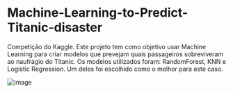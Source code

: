 # Machine-Learning-to-Predict-Titanic-disaster
Competição do Kaggle. Este projeto tem como objetivo usar Machine Learning para criar modelos que prevejam quais passageiros sobreviveram ao naufrágio do Titanic. Os modelos utilizados foram: RandomForest, KNN e Logistic Regression. Um deles foi escolhido como o melhor para este caso.

![image](https://github.com/lucaslimaa2/Machine-Learning-to-Predict-Titanic-disaster/assets/116041146/98a07e7e-2a4b-4dea-9725-8979a56c4b81)


